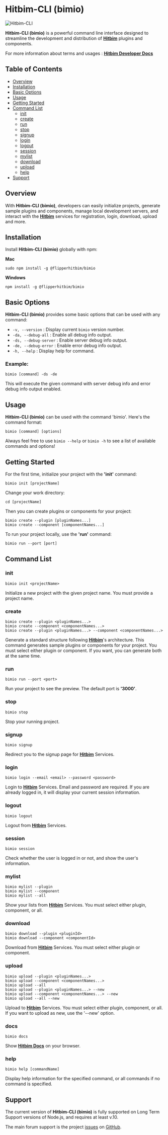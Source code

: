 # Hitbim-CLI (bimio)

![Hitbim-CLI](./assets/img/cli_example.png)

**Hitbim-CLI (bimio)** is a powerful command line interface designed to streamline the development and distribution of **[Hitbim](https://developer.hitbim.com)** plugins and components.

For more information about terms and usages : **[Hitbim Developer Docs](https://developer.hitbim.com/bim/docs)**

## Table of Contents

- [Overview](#overview)
- [Installation](#installation)
- [Basic Options](#basic-options)
- [Usage](#usage)
- [Getting Started](#getting-started)
- [Command List](#command-list)
  - [init](#init)
  - [create](#create)
  - [run](#run)
  - [stop](#stop)
  - [signup](#signup)
  - [login](#login)
  - [logout](#logout)
  - [session](#session)
  - [mylist](#mylist)
  - [download](#download)
  - [upload](#upload)
  - [help](#help)
- [Support](#support)

## Overview

With **Hitbim-CLI (bimio)**, developers can easily initialize projects, generate sample plugins and components, manage local development servers, and interact with the **[Hitbim](https://developer.hitbim.com)** services for registration, login, download, upload and more.

## Installation

Install **Hitbim-CLI (bimio)** globally with npm:

**Mac**

```
sudo npm install -g @flipperhitbim/bimio
```

**Windows**

```
npm install -g @flipperhitbim/bimio
```

## Basic Options

**Hitbim-CLI (bimio)** provides some basic options that can be used with any command:

- `-v, --version` : Display current `bimio` version number.
- `-da, --debug-all` : Enable all debug info output.
- `-ds, --debug-server` : Enable server debug info output.
- `-de, --debug-error` : Enable error debug info output.
- `-h, --help` : Display help for command.

### Example:

```
bimio [command] -ds -de
```

This will execute the given command with server debug info and error debug info output enabled.

## Usage

**Hitbim-CLI (bimio)** can be used with the command 'bimio'. Here's the command format:

```
bimio [command] [options]
```

Always feel free to use `bimio --help` or `bimio -h` to see a list of available commands and options!

## Getting Started

For the first time, initialize your project with the **'init'** command:

```
bimio init [projectName]
```

Change your work directory:

```
cd [projectName]
```

Then you can create plugins or components for your project:

```
bimio create --plugin [pluginNames...]
bimio create --component [componentNames...]
```

To run your project locally, use the **'run'** command:

```
bimio run --port [port]
```

## Command List

### init

```
bimio init <projectName>
```

Initialize a new project with the given project name. You must provide a project name.

### create

```
bimio create --plugin <pluginNames...>
bimio create --component <componentNames...>
bimio create --plugin <pluginNames...> --component <componentNames...>
```

Generate a standard structure following **[Hitbim](https://developer.hitbim.com)**'s architecture. This command generates sample plugins or components for your project. You must select either plugin or component. If you want, you can generate both at the same time.

### run

```
bimio run --port <port>
```

Run your project to see the preview. The default port is **'3000'**.

### stop

```
bimio stop
```

Stop your running project.

### signup

```
bimio signup
```

Redirect you to the signup page for **[Hitbim](https://developer.hitbim.com)** Services.

### login

```
bimio login --email <email> --password <password>
```

Login to **[Hitbim](https://developer.hitbim.com)** Services. Email and password are required. If you are already logged in, it will display your current session information.

### logout

```
bimio logout
```

Logout from **[Hitbim](https://developer.hitbim.com)** Services.

### session

```
bimio session
```

Check whether the user is logged in or not, and show the user's information.

### mylist

```
bimio mylist --plugin
bimio mylist --component
bimio mylist --all
```

Show your lists from **[Hitbim](https://developer.hitbim.com)** Services. You must select either plugin, component, or all.

### download

```
bimio download --plugin <pluginId>
bimio download --component <componentId>
```

Download from **[Hitbim](https://developer.hitbim.com)** Services. You must select either plugin or component.

### upload

```
bimio upload --plugin <pluginNames...>
bimio upload --component <componentNames...>
bimio upload --all
bimio upload --plugin <pluginNames...> --new
bimio upload --component <componentNames...> --new
bimio upload --all --new
```

Upload to **[Hitbim](https://developer.hitbim.com)** Services. You must select either plugin, component, or all. If you want to upload as new, use the '--new' option.

### docs

```
bimio docs
```

Show **[Hitbim Docs](https://developer.hitbim.com/bim/docs)** on your browser.

### help

```
bimio help [commandName]
```

Display help information for the specified command, or all commands if no command is specified.

## Support

The current version of **Hitbim-CLI (bimio)** is fully supported on Long Term Support versions of Node.js, and requires at least v.10.

The main forum support is the project [issues](https://github.com/HitbimGit/bimio/issues) on [GitHub](https://github.com/HitbimGit/bimio).
